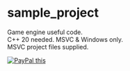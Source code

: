 # sample_project
Game engine useful code.  
C++ 20 needed. MSVC & Windows only.  
MSVC project files supplied.  

<a href="https://www.paypal.com/cgi-bin/webscr?cmd=_s-xclick&hosted_button_id=MJ7V43GU2H386" 
target="_blank">
<img src="https://www.paypalobjects.com/en_US/GB/i/btn/btn_donateCC_LG.gif" alt="PayPal this" 
title="PayPal – The safer, easier way to pay online!" border="0" />
</a>


